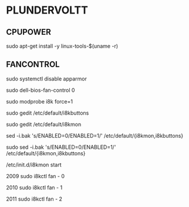 # PLUNDERVOLTT

## CPUPOWER

sudo apt-get install -y linux-tools-$(uname -r)

## FANCONTROL
sudo systemctl disable apparmor

sudo dell-bios-fan-control 0

sudo modprobe i8k force=1

sudo gedit /etc/default/i8kbuttons

sudo gedit /etc/default/i8kmon

sed -i.bak 's/ENABLED=0/ENABLED=1/' /etc/default/{i8kmon,i8kbuttons}

sudo sed -i.bak 's/ENABLED=0/ENABLED=1/' /etc/default/{i8kmon,i8kbuttons}

/etc/init.d/i8kmon start

 2009  sudo i8kctl fan - 0
 
 2010  sudo i8kctl fan - 1
 
 2011  sudo i8kctl fan - 2
